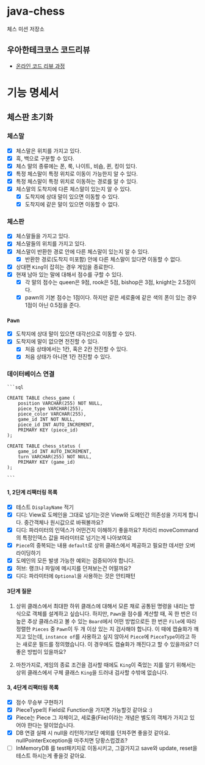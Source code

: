 # java-chess

체스 미션 저장소

## 우아한테크코스 코드리뷰

- [온라인 코드 리뷰 과정](https://github.com/woowacourse/woowacourse-docs/blob/master/maincourse/README.md)

# 기능 명세서

## 체스판 초기화

### 체스말

- [x] 체스말은 위치를 가지고 있다.
- [x] 흑, 백으로 구분할 수 있다.
- [x] 체스 말의 종류에는 폰, 룩, 나이트, 비숍, 퀸, 킹이 있다.
- [x] 특정 체스말이 특정 위치로 이동이 가능한지 알 수 있다.
- [x] 특정 체스말이 특정 위치로 이동하는 경로를 알 수 있다.
- [x] 체스말의 도착지에 다른 체스말이 있는지 알 수 있다.
    - [x] 도착지에 상대 말이 있으면 이동할 수 있다.
    - [x] 도착지에 같은 말이 있으면 이동할 수 없다.

### 체스판

- [x] 체스말들을 가지고 있다.
- [x] 체스말들의 위치를 가지고 있다.
- [x] 체스말이 반환한 경로 안에 다른 체스말이 있는지 알 수 있다.
    - [x] 반환한 경로(도착지 미포함) 안에 다른 체스말이 있다면 이동할 수 없다.

- [x] 상대편 `King`이 잡히는 경우 게임을 종료한다.
- [x] 현재 남아 있는 말에 대해서 점수를 구할 수 있다.
    - [x] 각 말의 점수는 queen은 9점, rook은 5점, bishop은 3점, knight는 2.5점이다.
    - [x] pawn의 기본 점수는 1점이다. 하지만 같은 세로줄에 같은 색의 폰이 있는 경우 1점이 아닌 0.5점을 준다.

### `Pawn`

- [x] 도착지에 상대 말이 있으면 대각선으로 이동할 수 있다.
- [x] 도착지에 말이 없으면 전진할 수 있다.
    - [x] 처음 상태에서는 1칸, 혹은 2칸 전진할 수 있다.
    - [x] 처음 상태가 아니면 1칸 전진할 수 있다.

### 데이터베이스 연결

    ```sql

    CREATE TABLE chess_game (
        position VARCHAR(255) NOT NULL,
        piece_type VARCHAR(255),
        piece_color VARCHAR(255),
        game_id INT NOT NULL,
        piece_id INT AUTO_INCREMENT,
        PRIMARY KEY (piece_id)
    );

    CREATE TABLE chess_status (
        game_id INT AUTO_INCREMENT,
        turn VARCHAR(255) NOT NULL,
        PRIMARY KEY (game_id)
    );

    ```

#### 1, 2단계 리팩터링 목록

- [x] 테스트 `DisplayName` 적기
- [x] 디디: View로 도메인을 그대로 넘기는것은 View와 도메인간 의존성을 가지게 합니다. 중간객체나 원시값으로 바꿔볼까요?
- [x] 디디: 파라미터의 인덱스가 어떤건지 이해하기 좋을까요? 차라리 moveCommand의 특정인덱스 값을 파라미터로 넘기는게 나아보여요
- [x] `Piece`의 중복되는 내용 `default`로 상위 클래스에서 제공하고 필요한 데서만 오버라이딩하기
- [x] 도메인의 모든 발생 가능한 예외는 검증되어야 합니다.
- [x] 허브: 랭크나 파일에 메시지를 던져보는건 어떨까요?
- [x] 디디: 파라미터에 `Optional`을 사용하는 것은 안티패턴

#### 3단계 질문

1. 상위 클래스에서 최대한 하위 클래스에 대해서 모른 채로 공통된 명령을 내리는 방식으로 객체를 설계하고 싶습니다.
   하지만, `Pawn`을 점수를 계산할 때, 꼭 한 번은 더 높은 추상 클래스라고 볼 수 있는 `Board`에서 어떤 방법으로든 한 번은 `File`에 따라 정렬한 `Pieces` 중 `Pawn`이 두 개 이상
   있는 지 검사해야 합니다.
   이 때에 캡슐화가 깨지고 있는데, `instance of`를 사용하고 싶지 않아서 `Piece`에 `PieceType`이라고 하는 새로운 필드를 정의했습니다.
   이 경우에도 캡슐화가 깨진다고 할 수 있을까요? 더 좋은 방법이 있을까요?

2. 마찬가지로, 게임의 종료 조건을 검사할 때에도 `King`이 죽었는 지를 알기 위해서는 상위 클래스에서 구체 클래스 `King`을 드러내 검사할 수밖에 없습니다.

#### 3, 4단계 리팩터링 목록

- [x] 점수 무승부 구현하기
- [x] PieceType의 Field로 Function을 가지면 가능할것 같아요 :)
- [x] Piece는 Piece 그 자체이고, 세로줄(File)이라는 개념은 별도의 객체가 가지고 있어야 한다는 말이었습니다.
- [x] DB 연결 실패 시 null을 리턴하기보단 예외를 던져주면 좋을것 같아요. nullPointerException을 마주치면 당황스럽겠죠?
- [ ] InMemoryDB 를 test패키지로 이동시키고, 그걸가지고 save와 update, reset을 테스트 하시는게 좋을것 같아요.
